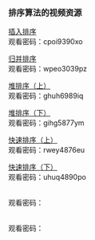 ### 排序算法的视频资源

[插入排序](https://v.youku.com/v_show/id_XMzE1NTQxNDIxMg==.html)   
观看密码：cpoi9390xo

[归并排序](https://v.youku.com/v_show/id_XMzE1NTQ0NjU4NA==.html?)  
观看密码：wpeo3039pz

[堆排序（上）](https://v.youku.com/v_show/id_XMzIzMzg5MDUyOA==.html)  
观看密码：ghuh6989iq

[堆排序（下）](https://v.youku.com/v_show/id_XMzIzMzg5OTUyMA==.html)  
观看密码：gihg5877ym

[快速排序（上）](https://v.youku.com/v_show/id_XMzI2MTM2NzkxMg==.html)  
观看密码：rwey4876eu

[快速排序（下）](https://v.youku.com/v_show/id_XMzI2MTM5MjE4MA==.html)  
观看密码：uhuq4890po

[]()  
观看密码： 

[]()  
观看密码： 
